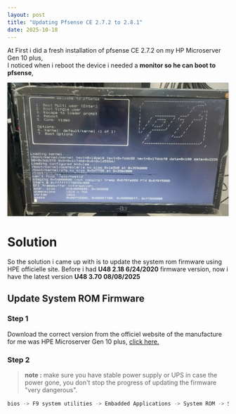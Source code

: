 ```yaml
---
layout: post
title: "Updating Pfsense CE 2.7.2 to 2.8.1"
date: 2025-10-18
---
```


At First i did a fresh installation of pfsense CE 2.7.2 on my HP Microserver Gen 10 plus,<br> 
I noticed when i reboot the device i needed a **monitor so he can boot to pfsense**,

<p align="center">
  <img src="/assets/images/pfsense-reboot-pb.jpeg" alt="pfsense boot problem">
</p>

# Solution

So the solution i came up with is to update the system rom firmware using HPE officielle site.
Before i had **U48 2.18 6/24/2020** firmware version, now i have the latest version **U48 3.70 08/08/2025** 

## Update System ROM Firmware 

### Step 1 

Download the correct version from the officiel website of the manufacture for me was HPE Microserver Gen 10 plus, <a href = "https://support.hpe.com/connect/s/softwaredetails?language=en_US&collectionId=MTX-b8b6b31789ce4119&tab=releaseNotes"> click here. </a> 



### Step 2

> **note :** make sure you have stable power supply or UPS in case the power gone, you don't stop the progress of updating the firmware "very dangerous". 
```bash
bios -> F9 system utilities -> Embadded Applications -> System ROM -> Select File -> start update
```
